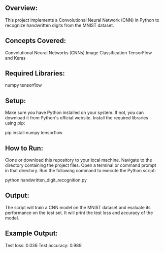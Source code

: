## Overview:
This project implements a Convolutional Neural Network (CNN) in Python to recognize handwritten digits from the MNIST dataset.

## Concepts Covered:
Convolutional Neural Networks (CNNs)
Image Classification
TensorFlow and Keras

## Required Libraries:
numpy
tensorflow

## Setup:
Make sure you have Python installed on your system. If not, you can download it from Python's official website.
Install the required libraries using pip:

pip install numpy tensorflow

## How to Run:
Clone or download this repository to your local machine.
Navigate to the directory containing the project files.
Open a terminal or command prompt in that directory.
Run the following command to execute the Python script:

python handwritten_digit_recognition.py

## Output:
The script will train a CNN model on the MNIST dataset and evaluate its performance on the test set. It will print the test loss and accuracy of the model.

## Example Output:

Test loss: 0.036
Test accuracy: 0.989